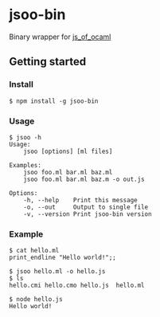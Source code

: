 jsoo-bin
========

Binary wrapper for [js_of_ocaml](https://github.com/ocsigen/js_of_ocaml)

## Getting started

### Install
```
$ npm install -g jsoo-bin
```

### Usage
```
$ jsoo -h
Usage:
    jsoo [options] [ml files]

Examples:
    jsoo foo.ml bar.ml baz.ml
    jsoo foo.ml bar.ml baz.m -o out.js

Options:
    -h, --help    Print this message
    -o, --out     Output to single file
    -v, --version Print jsoo-bin version
```

### Example
```
$ cat hello.ml
print_endline "Hello world!";;

$ jsoo hello.ml -o hello.js
$ ls
hello.cmi hello.cmo hello.js  hello.ml

$ node hello.js
Hello world!
```
